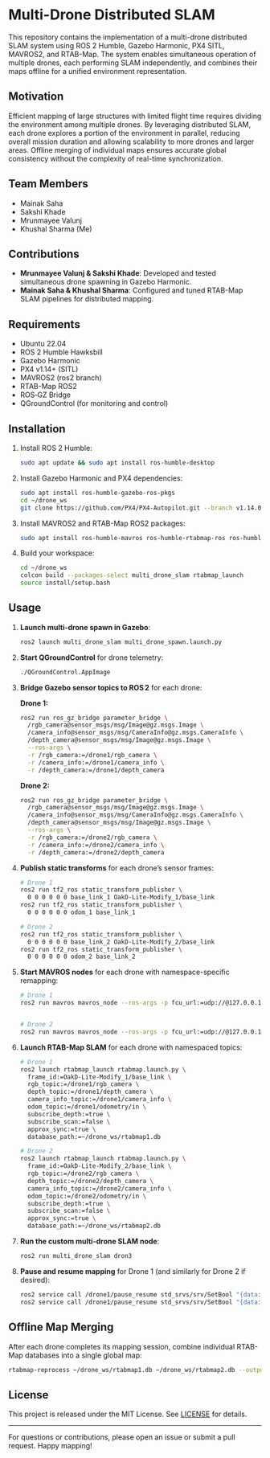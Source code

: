 # Multi-Drone Distributed SLAM

This repository contains the implementation of a multi-drone distributed SLAM system using ROS 2 Humble, Gazebo Harmonic, PX4 SITL, MAVROS2, and RTAB-Map. The system enables simultaneous operation of multiple drones, each performing SLAM independently, and combines their maps offline for a unified environment representation.

## Motivation

Efficient mapping of large structures with limited flight time requires dividing the environment among multiple drones. By leveraging distributed SLAM, each drone explores a portion of the environment in parallel, reducing overall mission duration and allowing scalability to more drones and larger areas. Offline merging of individual maps ensures accurate global consistency without the complexity of real-time synchronization.

## Team Members

- Mainak Saha
- Sakshi Khade
- Mrunmayee Valunj
- Khushal Sharma (Me)

## Contributions

- **Mrunmayee Valunj & Sakshi Khade**: Developed and tested simultaneous drone spawning in Gazebo Harmonic.
- **Mainak Saha & Khushal Sharma**: Configured and tuned RTAB-Map SLAM pipelines for distributed mapping.

## Requirements

- Ubuntu 22.04
- ROS 2 Humble Hawksbill
- Gazebo Harmonic
- PX4 v1.14+ (SITL)
- MAVROS2 (ros2 branch)
- RTAB-Map ROS2
- ROS‑GZ Bridge
- QGroundControl (for monitoring and control)

## Installation

1. Install ROS 2 Humble:
   ```bash
   sudo apt update && sudo apt install ros-humble-desktop
   ```
2. Install Gazebo Harmonic and PX4 dependencies:
   ```bash
   sudo apt install ros-humble-gazebo-ros-pkgs
   cd ~/drone_ws
   git clone https://github.com/PX4/PX4-Autopilot.git --branch v1.14.0 --recursive
   ```
3. Install MAVROS2 and RTAB-Map ROS2 packages:
   ```bash
   sudo apt install ros-humble-mavros ros-humble-rtabmap-ros ros-humble-ros-gz-bridge
   ```
4. Build your workspace:
   ```bash
   cd ~/drone_ws
   colcon build --packages-select multi_drone_slam rtabmap_launch
   source install/setup.bash
   ```

## Usage

1. **Launch multi-drone spawn in Gazebo**:
   ```bash
   ros2 launch multi_drone_slam multi_drone_spawn.launch.py
   ```
2. **Start QGroundControl** for drone telemetry:
   ```bash
   ./QGroundControl.AppImage
   ```
3. **Bridge Gazebo sensor topics to ROS 2** for each drone:

   **Drone 1:**
   ```bash
   ros2 run ros_gz_bridge parameter_bridge \
     /rgb_camera@sensor_msgs/msg/Image@gz.msgs.Image \
     /camera_info@sensor_msgs/msg/CameraInfo@gz.msgs.CameraInfo \
     /depth_camera@sensor_msgs/msg/Image@gz.msgs.Image \
     --ros-args \
     -r /rgb_camera:=/drone1/rgb_camera \
     -r /camera_info:=/drone1/camera_info \
     -r /depth_camera:=/drone1/depth_camera
   ```

   **Drone 2:**
   ```bash
   ros2 run ros_gz_bridge parameter_bridge \
     /rgb_camera@sensor_msgs/msg/Image@gz.msgs.Image \
     /camera_info@sensor_msgs/msg/CameraInfo@gz.msgs.CameraInfo \
     /depth_camera@sensor_msgs/msg/Image@gz.msgs.Image \
     --ros-args \
     -r /rgb_camera:=/drone2/rgb_camera \
     -r /camera_info:=/drone2/camera_info \
     -r /depth_camera:=/drone2/depth_camera
   ```
4. **Publish static transforms** for each drone’s sensor frames:
   ```bash
   # Drone 1
   ros2 run tf2_ros static_transform_publisher \
     0 0 0 0 0 0 base_link_1 OakD-Lite-Modify_1/base_link
   ros2 run tf2_ros static_transform_publisher \
     0 0 0 0 0 0 odom_1 base_link_1

   # Drone 2
   ros2 run tf2_ros static_transform_publisher \
     0 0 0 0 0 0 base_link_2 OakD-Lite-Modify_2/base_link
   ros2 run tf2_ros static_transform_publisher \
     0 0 0 0 0 0 odom_2 base_link_2
   ```
5. **Start MAVROS nodes** for each drone with namespace-specific remapping:
   ```bash
   # Drone 1
   ros2 run mavros mavros_node --ros-args -p fcu_url:=udp://@127.0.0.1:14580 -r __ns:=/drone1


   # Drone 2
   ros2 run mavros mavros_node --ros-args -p fcu_url:=udp://@127.0.0.1:14581 -r __ns:=/drone2

   ```
6. **Launch RTAB-Map SLAM** for each drone with namespaced topics:
   ```bash
   # Drone 1
   ros2 launch rtabmap_launch rtabmap.launch.py \
     frame_id:=OakD-Lite-Modify_1/base_link \
     rgb_topic:=/drone1/rgb_camera \
     depth_topic:=/drone1/depth_camera \
     camera_info_topic:=/drone1/camera_info \
     odom_topic:=/drone1/odometry/in \
     subscribe_depth:=true \
     subscribe_scan:=false \
     approx_sync:=true \
     database_path:=~/drone_ws/rtabmap1.db

   # Drone 2
   ros2 launch rtabmap_launch rtabmap.launch.py \
     frame_id:=OakD-Lite-Modify_2/base_link \
     rgb_topic:=/drone2/rgb_camera \
     depth_topic:=/drone2/depth_camera \
     camera_info_topic:=/drone2/camera_info \
     odom_topic:=/drone2/odometry/in \
     subscribe_depth:=true \
     subscribe_scan:=false \
     approx_sync:=true \
     database_path:=~/drone_ws/rtabmap2.db
   ```
7. **Run the custom multi-drone SLAM node**:
   ```bash
   ros2 run multi_drone_slam dron3
   ```
8. **Pause and resume mapping** for Drone 1 (and similarly for Drone 2 if desired):
   ```bash
   ros2 service call /drone1/pause_resume std_srvs/srv/SetBool "{data: true}"
   ros2 service call /drone1/pause_resume std_srvs/srv/SetBool "{data: false}"
   ```

## Offline Map Merging

After each drone completes its mapping session, combine individual RTAB-Map databases into a single global map:

```bash
rtabmap-reprocess ~/drone_ws/rtabmap1.db ~/drone_ws/rtabmap2.db --output merged_map.db
```

## License

This project is released under the MIT License. See [LICENSE](LICENSE) for details.

---

For questions or contributions, please open an issue or submit a pull request. Happy mapping!
